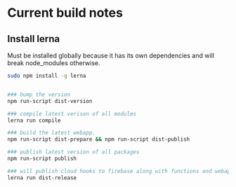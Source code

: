 # Current build notes

## Install lerna 

Must be installed globally because it has its own dependencies and will break node_modules otherwise.

```bash
sudo npm install -g lerna
```

```bash

### bump the version
npm run-script dist-version

### compile latest verison of all modules
lerna run compile

### build the latest webapp.
npm run-script dist-prepare && npm run-script dist-publish

### publish latest version of all packages
npm run-script publish

### will publish cloud hooks to firebase along with functions and webapp 
lerna run dist-release

```
